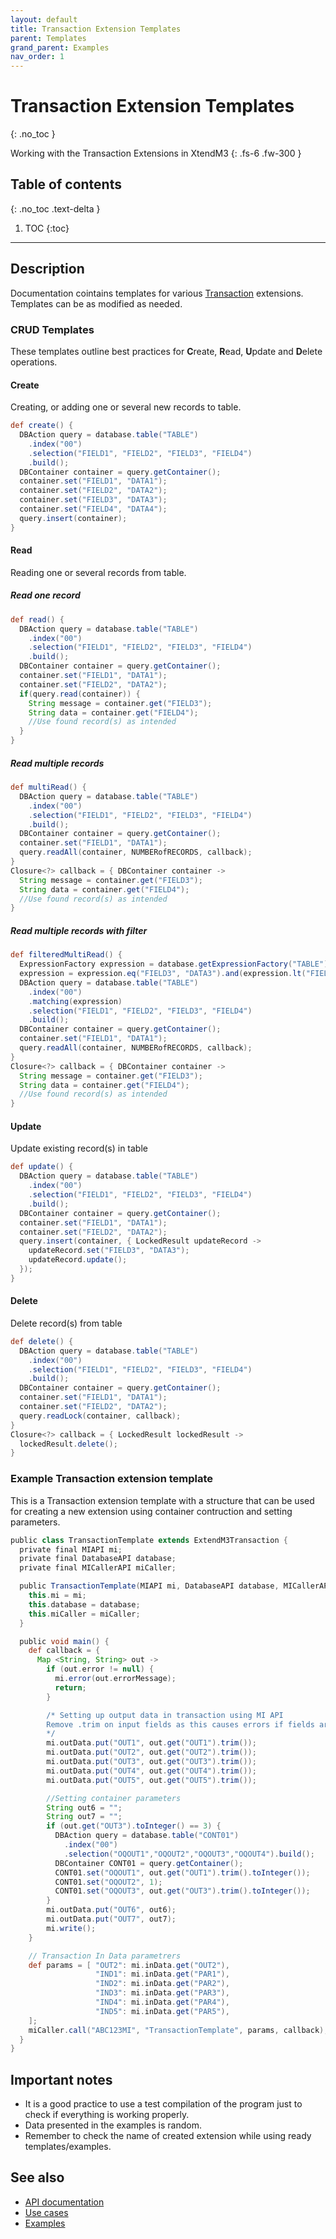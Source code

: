 ```yaml
---
layout: default
title: Transaction Extension Templates
parent: Templates
grand_parent: Examples
nav_order: 1
---
```


# Transaction Extension Templates
{: .no_toc }

Working with the Transaction Extensions in XtendM3
{: .fs-6 .fw-300 }

## Table of contents
{: .no_toc .text-delta }

1. TOC
{:toc}

---

## Description

Documentation cointains templates for various [Transaction](../../../examples/) extensions.<br/> 
Templates can be as modified as needed.

### CRUD Templates
These templates outline best practices for **C**reate, **R**ead, **U**pdate and **D**elete operations.

#### Create
Creating, or adding one or several new records to table.
```groovy
def create() {
  DBAction query = database.table("TABLE")
    .index("00")
    .selection("FIELD1", "FIELD2", "FIELD3", "FIELD4")
    .build();
  DBContainer container = query.getContainer();
  container.set("FIELD1", "DATA1");
  container.set("FIELD2", "DATA2");
  container.set("FIELD3", "DATA3");
  container.set("FIELD4", "DATA4");
  query.insert(container);
}
```

#### Read
Reading one or several records from table.

##### Read one record
```groovy
def read() {
  DBAction query = database.table("TABLE")
    .index("00")
    .selection("FIELD1", "FIELD2", "FIELD3", "FIELD4")
    .build();
  DBContainer container = query.getContainer();
  container.set("FIELD1", "DATA1");
  container.set("FIELD2", "DATA2");
  if(query.read(container)) {
    String message = container.get("FIELD3");
    String data = container.get("FIELD4");
    //Use found record(s) as intended
  }
}
```
##### Read multiple records
```groovy
def multiRead() {
  DBAction query = database.table("TABLE")
    .index("00")
    .selection("FIELD1", "FIELD2", "FIELD3", "FIELD4")
    .build();
  DBContainer container = query.getContainer();
  container.set("FIELD1", "DATA1");
  query.readAll(container, NUMBERofRECORDS, callback);
}
Closure<?> callback = { DBContainer container ->
  String message = container.get("FIELD3");
  String data = container.get("FIELD4");
  //Use found record(s) as intended
}
```
##### Read multiple records with filter
```groovy
def filteredMultiRead() {
  ExpressionFactory expression = database.getExpressionFactory("TABLE");
  expression = expression.eq("FIELD3", "DATA3").and(expression.lt("FIELD1", "DATA1"));
  DBAction query = database.table("TABLE")
    .index("00")
    .matching(expression)
    .selection("FIELD1", "FIELD2", "FIELD3", "FIELD4")
    .build();
  DBContainer container = query.getContainer();
  container.set("FIELD1", "DATA1");
  query.readAll(container, NUMBERofRECORDS, callback);
}
Closure<?> callback = { DBContainer container ->
  String message = container.get("FIELD3");
  String data = container.get("FIELD4");
  //Use found record(s) as intended
}
```

#### Update
Update existing record(s) in table
```groovy
def update() {
  DBAction query = database.table("TABLE")
    .index("00")
    .selection("FIELD1", "FIELD2", "FIELD3", "FIELD4")
    .build();
  DBContainer container = query.getContainer();
  container.set("FIELD1", "DATA1");
  container.set("FIELD2", "DATA2");
  query.insert(container, { LockedResult updateRecord ->
    updateRecord.set("FIELD3", "DATA3");
    updateRecord.update();
  });
}
```

#### Delete
Delete record(s) from table
```groovy
def delete() {
  DBAction query = database.table("TABLE")
    .index("00")
    .selection("FIELD1", "FIELD2", "FIELD3", "FIELD4")
    .build();
  DBContainer container = query.getContainer();
  container.set("FIELD1", "DATA1");
  container.set("FIELD2", "DATA2");
  query.readLock(container, callback);
}
Closure<?> callback = { LockedResult lockedResult ->
  lockedResult.delete();
}
```

### Example Transaction extension template

This is a Transaction extension template with a structure that can be used for creating a new extension using container contruction and setting parameters.

```groovy
public class TransactionTemplate extends ExtendM3Transaction {
  private final MIAPI mi;
  private final DatabaseAPI database;
  private final MICallerAPI miCaller;

  public TransactionTemplate(MIAPI mi, DatabaseAPI database, MICallerAPI miCaller) {
    this.mi = mi;
    this.database = database;
    this.miCaller = miCaller;
  }

  public void main() {
    def callback = {
      Map <String, String> out ->
        if (out.error != null) {
          mi.error(out.errorMessage);
          return;
        }

        /* Setting up output data in transaction using MI API
        Remove .trim on input fields as this causes errors if fields are null
        */
        mi.outData.put("OUT1", out.get("OUT1").trim());
        mi.outData.put("OUT2", out.get("OUT2").trim());
        mi.outData.put("OUT3", out.get("OUT3").trim());
        mi.outData.put("OUT4", out.get("OUT4").trim());
        mi.outData.put("OUT5", out.get("OUT5").trim());

        //Setting container parameters
        String out6 = "";
        String out7 = "";
        if (out.get("OUT3").toInteger() == 3) {
          DBAction query = database.table("CONT01")
            .index("00")
            .selection("OQOUT1","OQOUT2","OQOUT3","OQOUT4").build();
          DBContainer CONT01 = query.getContainer();
          CONT01.set("OQOUT1", out.get("OUT1").trim().toInteger());
          CONT01.set("OQOUT2", 1);
          CONT01.set("OQOUT3", out.get("OUT3").trim().toInteger());
        }
        mi.outData.put("OUT6", out6);
        mi.outData.put("OUT7", out7);
        mi.write();
    }

    // Transaction In Data parametrers
    def params = [ "OUT2": mi.inData.get("OUT2"),
                   "IND1": mi.inData.get("PAR1"),
                   "IND2": mi.inData.get("PAR2"),
                   "IND3": mi.inData.get("PAR3"),
                   "IND4": mi.inData.get("PAR4"),
                   "IND5": mi.inData.get("PAR5"),
    ];
    miCaller.call("ABC123MI", "TransactionTemplate", params, callback);
  }
}
```
## Important notes
- It is a good practice to use a test compilation of the program just to check if everything is working properly.
- Data presented in the examples is random.
- Remember to check the name of created extension while using ready templates/examples. 
 
## See also
- [API documentation](../../../documentation/api-specification)
- [Use cases](../../../examples/use-cases)
- [Examples](../../../examples)
